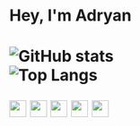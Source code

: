 <h1>Hey, I'm Adryan<h1>

![GitHub stats](https://github-readme-stats.vercel.app/api?username=adryanrosa&count_private=true&hide=stars,issues&show_icons=true&theme=dracula)
</br>
![Top Langs](https://github-readme-stats.vercel.app/api/top-langs/?username=adryanrosa&theme=dracula)

<div>
  <img width="30" height="30" src="https://cdn.jsdelivr.net/gh/devicons/devicon/icons/nextjs/nextjs-original.svg" />
  <img width="30" height="30" src="https://cdn.jsdelivr.net/gh/devicons/devicon/icons/react/react-original.svg" />
  <img width="30" height="30" src="https://cdn.jsdelivr.net/gh/devicons/devicon/icons/sass/sass-original.svg" />
  <img width="30" height="30" src="https://cdn.jsdelivr.net/gh/devicons/devicon/icons/graphql/graphql-plain.svg" />
  <img width="30" height="30" src="https://cdn.jsdelivr.net/gh/devicons/devicon/icons/redux/redux-original.svg" />
 </div>
